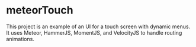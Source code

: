 # meteorTouch

This project is an example of an UI for a touch screen with dynamic menus. It uses Meteor, HammerJS, MomentJS, and VelocityJS to handle routing animations. 

<!-- toc -->

